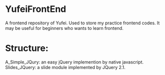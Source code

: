 # YufeiFrontEnd
A frontend repository of Yufei. Used to store my practice frontend codes. It may be useful for beginners who wants to learn frontend.
# Structure:
A_Simple_JQury: an easy jQuery implemention by native javascript.
Slides_JQuery: a slide module implemented by JQuery 2.1.
